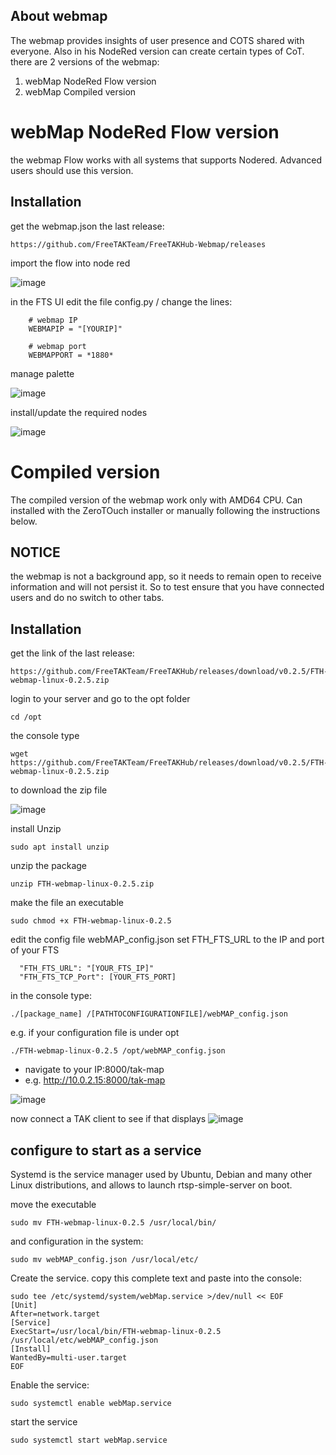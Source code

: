 ## About webmap
The webmap provides insights of user presence and COTS shared with everyone. Also in his NodeRed version can create certain types of CoT.
there are 2 versions of the webmap:
1.  webMap NodeRed Flow version
2.  webMap Compiled version 


# webMap NodeRed Flow version
the webmap Flow works with all systems that supports Nodered. Advanced users should use this version.

## Installation 
get the webmap.json the last release:
```
https://github.com/FreeTAKTeam/FreeTAKHub-Webmap/releases
```
import the flow into node red

![image](https://user-images.githubusercontent.com/60719165/177557386-7b928582-fc87-4141-9cf5-713f5ff11b46.png)


in the FTS UI edit the file config.py /
change the lines:
```
    # webmap IP
    WEBMAPIP = "[YOURIP]"

    # webmap port
    WEBMAPPORT = *1880*
```

manage palette

![image](https://github.com/FreeTAKTeam/FreeTAKServer-User-Docs/assets/60719165/2802f254-5eb3-4efe-8d93-6cccd82e0b80)

install/update the required nodes

![image](https://github.com/FreeTAKTeam/FreeTAKServer-User-Docs/assets/60719165/6ff491e5-949d-4194-8ebf-b69d95fbffd4)


# Compiled version
The compiled version of the webmap work only with AMD64 CPU. Can installed with the ZeroTOuch installer or manually following the instructions below.

 ## NOTICE
the webmap is not a background app, so it needs to remain open to receive information and will not persist it.
So to test ensure that you have connected users and do no switch to other tabs.


## Installation 

get the link of the last release:
```
https://github.com/FreeTAKTeam/FreeTAKHub/releases/download/v0.2.5/FTH-webmap-linux-0.2.5.zip
```
login to your server and go to the opt folder

```
cd /opt
```

the console type  


```
wget https://github.com/FreeTAKTeam/FreeTAKHub/releases/download/v0.2.5/FTH-webmap-linux-0.2.5.zip
```
to download the zip file

![image](https://user-images.githubusercontent.com/60719165/142767625-c871e45a-8d0f-49ab-95ff-ddb2f99bfe8d.png)

install Unzip
```
sudo apt install unzip
```

unzip the package
```
unzip FTH-webmap-linux-0.2.5.zip
```

make the file an executable
```
sudo chmod +x FTH-webmap-linux-0.2.5
```
edit the config file webMAP_config.json
set FTH_FTS_URL to the IP and port of your FTS

```
  "FTH_FTS_URL": "[YOUR_FTS_IP]" 
  "FTH_FTS_TCP_Port": [YOUR_FTS_PORT]
```

in the console type:
```
./[package_name] /[PATHTOCONFIGURATIONFILE]/webMAP_config.json
```

e.g. if your configuration file is under opt
```
./FTH-webmap-linux-0.2.5 /opt/webMAP_config.json
```

* navigate to your IP:8000/tak-map 
* e.g. http://10.0.2.15:8000/tak-map

![image](https://user-images.githubusercontent.com/60719165/142767854-276d1413-ece2-4487-8499-c7253fb27e8b.png)

now connect a TAK client to see if that displays
![image](https://user-images.githubusercontent.com/60719165/143260791-d909e0d5-38e4-4d78-98fe-2fb488e333bf.png)

## configure to start as a service
Systemd is the service manager used by Ubuntu, Debian and many other Linux distributions, and allows to launch rtsp-simple-server on boot.

move the executable
```
sudo mv FTH-webmap-linux-0.2.5 /usr/local/bin/
```

and configuration in the system:

```
sudo mv webMAP_config.json /usr/local/etc/
```

Create the service. copy this complete text and paste into the console:
```
sudo tee /etc/systemd/system/webMap.service >/dev/null << EOF
[Unit]
After=network.target
[Service]
ExecStart=/usr/local/bin/FTH-webmap-linux-0.2.5  /usr/local/etc/webMAP_config.json
[Install]
WantedBy=multi-user.target
EOF
```

Enable the service:
```
sudo systemctl enable webMap.service
```

start the service
```
sudo systemctl start webMap.service
```
